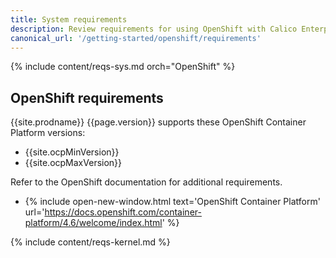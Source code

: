 ```yaml
---
title: System requirements
description: Review requirements for using OpenShift with Calico Enterprise.
canonical_url: '/getting-started/openshift/requirements'
---
```


{% include content/reqs-sys.md orch="OpenShift" %}

## OpenShift requirements

{{site.prodname}} {{page.version}} supports these OpenShift Container Platform versions:

- {{site.ocpMinVersion}}
- {{site.ocpMaxVersion}}

Refer to the OpenShift documentation for additional requirements.

- {% include open-new-window.html text='OpenShift Container Platform' url='https://docs.openshift.com/container-platform/4.6/welcome/index.html' %}

{% include content/reqs-kernel.md %}
